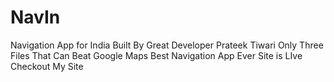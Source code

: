 # NavIn
Navigation App for India Built By Great Developer Prateek Tiwari Only Three Files That Can Beat Google Maps Best Navigation App Ever Site is LIve Checkout My Site

